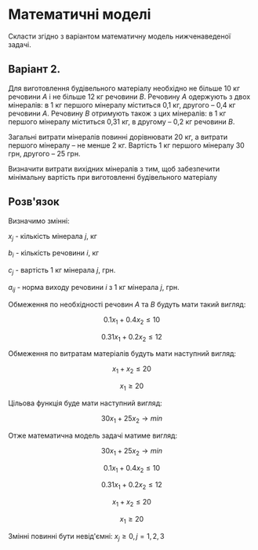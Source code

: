 # Математичні моделі

Скласти згідно з варіантом математичну модель нижченаведеної задачі.

## Варіант 2.

Для виготовлення будівельного матеріалу необхідно не більше 10 кг речовини $A$ і не більше 12 кг речовини $B$. Речовину $A$ одержують з двох мінералів: в 1 кг першого мінералу міститься 0,1 кг, другого – 0,4 кг речовини $A$. Речовину $B$ отримують також з цих мінералів: в 1 кг першого мінералу міститься 0,31 кг, в другому – 0,2 кг речовини $B$.

Загальні витрати мінералів повинні дорівнювати 20 кг, а витрати першого мінералу – не менше 2 кг. Вартість 1 кг першого мінералу 30 грн, другого – 25 грн.

Визначити витрати вихідних мінералів з тим, щоб забезпечити мінімальну вартість при виготовленні будівельного матеріалу

## Розв'язок

Визначимо змінні:

$x_j$ - кількість мінерала $j$, кг

$b_i$ - кількість речовини $i$, кг

$c_j$ - вартість 1 кг мінерала $j$, грн.

$a_{ij}$ - норма виходу речовини $i$ з 1 кг мінерала $j$, грн. 

Обмеження по необхідності речовин $A$ та $B$ будуть мати такий вигляд:

$$ 0.1 x_1 + 0.4 x_2 \leq 10
$$

$$ 0.31 x_1 + 0.2 x_2 \leq 12
$$

Обмеження по витратам матеріалів будуть мати наступний вигляд:

$$ x_1 + x_2 \leq 20
$$

$$ x_1 \geq 20
$$

Цільова функція буде мати наступний вигляд:

$$ 30 x_1 + 25 x_2 \to min
$$

Отже математична модель задачі матиме вигляд:

$$ 30 x_1 + 25 x_2 \to min
$$

$$ 0.1 x_1 + 0.4 x_2 \leq 10
$$

$$ 0.31 x_1 + 0.2 x_2 \leq 12
$$

$$ x_1 + x_2 \leq 20
$$

$$ x_1 \geq 20
$$


Змінні повинні бути невід'ємні: $x_j \geq 0, j=1,2,3$